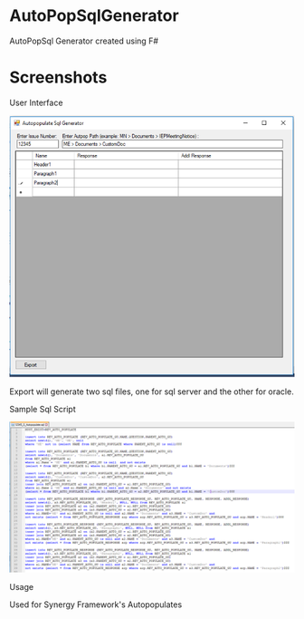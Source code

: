 # AutoPopSqlGenerator
AutoPopSql Generator created using F#

# Screenshots
User Interface

![ui](https://github.com/dirtyblankets/AutoPopSqlGenerator/blob/master/AutpopSqlGenerator.PNG)

Export will generate two sql files, one for sql server and the other for oracle.

Sample Sql Script

![sql](https://github.com/dirtyblankets/AutoPopSqlGenerator/blob/master/AutopopSqlGenerated.PNG)

Usage

Used for Synergy Framework's Autopopulates
